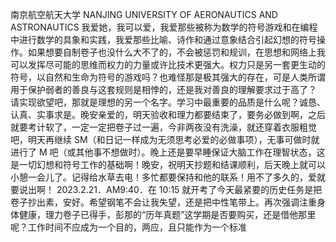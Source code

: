 南京航空航天大学
NANJING UNIVERSITY OF AERONAUTICS AND ASTRONAUTICS
我爱她，我可以爱，我爱那些被称为数学的符号游戏和在编程中进行数学的具象和实践，我爱那些比喻、诗作和通过意象结合引起幻想的符号操作。如果想要自制卷子也没什么大不了的，不会被惩罚和规训，在思想和网络上我可以发挥尽可能的思维而权力的力量或许比技术更强大。权力只是另一套更生动的符号，以自然和生命为符号的游戏吗？也难怪那是极其强大的存在，可是人类所谓用于保护弱者的善良与这套规则是相悖的，还是我对善良的理解要求过于高了？
请实现欲望吧，那就是理想的另一个名字。学习中最重要的品质是什么呢？诚恳、认真、实事求是。晚安亲爱的，明天验收和理力都要结束了，要务必做到啊，之后就要考计软了，一定一定把卷子过一遍，今非两夜没有洗澡，就还穿着衣服粗觉吧，明天再继续 SM（和日记一样成为无须思考必爱的必做事项），无事可做时就进行了 M 吧（或其他事不想做时）。晚上还是要早睡保证大脑工作在理智状态，这是一切幻想和符号工作的基础啊！晚安，祝明天抄题和结课顺利，后天晚上就可以小憩一会儿了。记得给水草去电！多忙都要保持和他的联系！用不了多久的，爱就要说出啊！
2023.2.21．AM9:40．在 10:15 就开考了今天最紧要的历史任务是把卷子抄出素，安好。希望钢笔不会让我失望，还是把中性笔带上。再次强调注重身体健康，理力卷子已得手，彭那的“历年真题”这学期是否要购买，还是借他那里呢？工作时间不应成为一个目的，两应，且只能作为一个标准
